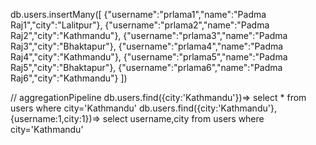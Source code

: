 db.users.insertMany([
{"username":"prlama1","name":"Padma Raj1","city":"Lalitpur"},
{"username":"prlama2","name":"Padma Raj2","city":"Kathmandu"},
{"username":"prlama3","name":"Padma Raj3","city":"Bhaktapur"},
{"username":"prlama4","name":"Padma Raj4","city":"Kathmandu"},
{"username":"prlama5","name":"Padma Raj5","city":"Bhaktapur"},
{"username":"prlama6","name":"Padma Raj6","city":"Kathmandu"}
])

// aggregationPipeline
db.users.find({city:'Kathmandu'})=> select \* from users where city='Kathmandu'
db.users.find({city:'Kathmandu'},{username:1,city:1})=> select username,city from users where city='Kathmandu'
